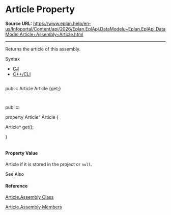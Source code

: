 # Article Property

**Source URL:** https://www.eplan.help/en-us/Infoportal/Content/api/2026/Eplan.EplApi.DataModelu~Eplan.EplApi.DataModel.Article+Assembly~Article.html

---

Returns the article of this assembly.

Syntax

- [C#](#i-syntax-CS)
- [C++/CLI](#i-syntax-CPP2005)

```
```
public Article Article {get;}
```
```

```
```
public:
property Article^ Article {
   Article^ get();
}
```
```

#### Property Value

Article if it is stored in the project or `null`.



See Also

#### Reference

[Article.Assembly Class](Eplan.EplApi.DataModelu~Eplan.EplApi.DataModel.Article+Assembly.html)
  
[Article.Assembly Members](Eplan.EplApi.DataModelu~Eplan.EplApi.DataModel.Article+Assembly_members.html)
